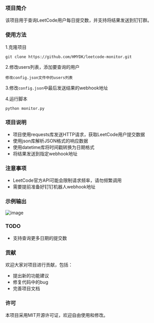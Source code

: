### 项目简介
该项目用于查询LeetCode用户每日提交数，并支持将结果发送到钉钉群。

### 使用方法
1.克隆项目

`git clone https://github.com/HMYDK/leetcode-monitor.git`

2.修改users列表，添加要查询的用户

`修改config.json文件中的users列表`

3.修改`config.json`中最后发送结果的webhook地址

4.运行脚本

`python monitor.py`


### 项目说明
- 项目使用requests库发送HTTP请求，获取LeetCode用户提交数据
- 使用json库解析JSON格式的响应数据
- 使用datetime库将时间戳转换为日期格式
- 将结果发送到指定webhook地址

### 注意事项
- LeetCode官方API可能会限制请求频率，请勿频繁调用
- 需要提前准备好钉钉机器人webhook地址

### 示例输出
![image](https://github.com/HMYDK/leetcode-monitor/assets/27269137/9867d903-2b67-413c-b67f-463fa51fce37)


### TODO
- 支持查询更多日期的提交数

### 贡献
欢迎大家对项目进行贡献，包括：
- 提出新的功能建议
- 修复代码中的bug
- 完善项目文档

### 许可
本项目采用MIT开源许可证，欢迎自由使用和修改。
